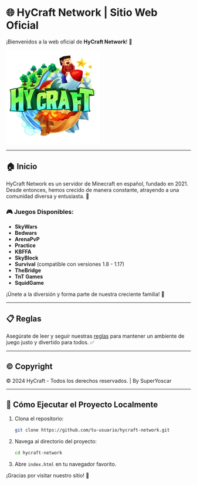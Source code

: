 # 🌐 HyCraft Network | Sitio Web Oficial

¡Bienvenidos a la web oficial de **HyCraft Network**! 🎉

![HyLogo](assets/img/HyLogo.png)

---

## 🏠 Inicio

HyCraft Network es un servidor de Minecraft en español, fundado en 2021. Desde entonces, hemos crecido de manera constante, atrayendo a una comunidad diversa y entusiasta. 🚀

### 🎮 Juegos Disponibles:
- **SkyWars**
- **Bedwars**
- **ArenaPvP**
- **Practice**
- **KBFFA**
- **SkyBlock**
- **Survival** (compatible con versiones 1.8 - 1.17)
- **TheBridge**
- **TnT Games**
- **SquidGame**

¡Únete a la diversión y forma parte de nuestra creciente familia! 🤗

---

## 📋 Reglas

Asegúrate de leer y seguir nuestras [reglas](reglas.html) para mantener un ambiente de juego justo y divertido para todos. ✅

---

## © Copyright

© 2024 HyCraft - Todos los derechos reservados. | By SuperYoscar

---

## 🚀 Cómo Ejecutar el Proyecto Localmente

1. Clona el repositorio:
    ```sh
    git clone https://github.com/tu-usuario/hycraft-network.git
    ```

2. Navega al directorio del proyecto:
    ```sh
    cd hycraft-network
    ```

3. Abre `index.html` en tu navegador favorito.

¡Gracias por visitar nuestro sitio! 🥳
